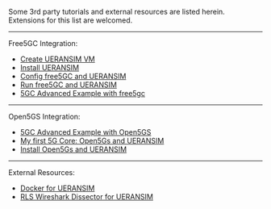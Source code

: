 Some 3rd party tutorials and external resources are listed herein.  
Extensions for this list are welcomed.

---

Free5GC Integration:

- [Create UERANSIM VM](https://www.youtube.com/watch?v=4sc-HI_GM9g)
- [Install UERANSIM](https://www.youtube.com/watch?v=VSHEC1aUkl4)
- [Config free5GC and UERANSIM](https://www.youtube.com/watch?v=_bzketIgZwI)
- [Run free5GC and UERANSIM](https://www.youtube.com/watch?v=JhrO05my5W8)
- [5GC Advanced Example with free5gc](https://github.com/s5uishida/free5gc_ueransim_sample_config)

---

Open5GS Integration:

- [5GC Advanced Example with Open5GS](https://github.com/s5uishida/open5gs_5gc_ueransim_sample_config)
- [My first 5G Core: Open5Gs and UERANSIM](https://nickvsnetworking.com/my-first-5g-core-open5gs-and-ueransim/)
- [Install Open5Gs and UERANSIM](https://www.youtube.com/watch?v=DxhS2wdbMtc)

---

External Resources:

- [Docker for UERANSIM](https://github.com/COCUSAG/UERANSIM_docker)
- [RLS Wireshark Dissector for UERANSIM](https://github.com/louisroyer/RLS-wireshark-dissector)